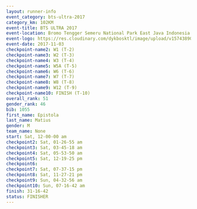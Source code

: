 ```yaml
---
layout: runner-info 
event_category: bts-ultra-2017 
category_km: 102KM 
event-title: BTS ULTRA 2017 
event-location: Bromo Tengger Semeru National Park East Java Indonesia 
event-logo: https://res.cloudinary.com/dykbosktl/image/upload/v1574389068/Logo/btsultra-profilpic_qfpjxb.png 
event-date: 2017-11-03 
checkpoint-name2: W1 (T-2) 
checkpoint-name3: W2 (T-3) 
checkpoint-name4: W3 (T-4) 
checkpoint-name5: W5A (T-5) 
checkpoint-name6: W6 (T-6) 
checkpoint-name7: W7 (T-7) 
checkpoint-name8: W8 (T-8) 
checkpoint-name9: W12 (T-9) 
checkpoint-name10: FINISH (T-10) 
overall_rank: 51
gender_rank: 46
bib: 1055
first_name: Epistola
last_name: Matius
gender: M
team_name: None
start: Sat, 12-00-00 am
checkpoint2: Sat, 01-26-55 am
checkpoint3: Sat, 03-45-18 am
checkpoint4: Sat, 05-53-50 am
checkpoint5: Sat, 12-19-25 pm
checkpoint6: 
checkpoint7: Sat, 07-37-15 pm
checkpoint8: Sat, 11-27-21 pm
checkpoint9: Sun, 04-32-56 am
checkpoint10: Sun, 07-16-42 am
finish: 31-16-42
status: FINISHER
---
```

